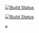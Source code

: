 [![Build Status](https://travis-ci.org/OAI/OpenAPI-Specification.svg?branch=master)](https://travis-ci.org/OAI/OpenAPI-Specification)

[![Build Status](https://ec2-35-154-89-170.ap-south-1.compute.amazonaws.com/job/a/9/badge/icon)](https://ec2-35-154-89-170.ap-south-1.compute.amazonaws.com/job/a/9/)

a
